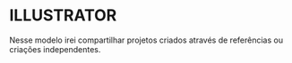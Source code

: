 # ILLUSTRATOR
Nesse modelo irei compartilhar projetos criados através de referências ou criações independentes.
